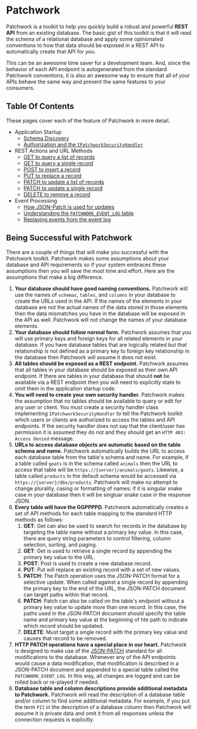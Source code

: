 # Patchwork

Patchwork is a toolkit to help you quickly build a robust and powerful **REST API** from an existing database. The basic gist of this toolkit is that it will read the schema of a relational database and apply some opinionated conventions to how that data should be exposed in a REST API to automatically create that API for you.

This can be an awesome time saver for a development team. And, since the behavior of each API endpoint is autogenerated from the standard Patchwork conventions, it is also an awesome way to ensure that all of your APIs behave the same way and present the same features to your consumers.

## Table Of Contents

These pages cover each of the feature of Patchwork in more detail.

- Application Startup
  - [Schema Discovery](Schema-Discovery.md)
  - [Authorization and the `IPatchworkSecurityHandler`](Authorization.md)
- REST Actions and URL Methods
  - [GET to query a list of records](Get-List.md)
  - [GET to query a single record](Get-Record.md)
  - [POST to insert a record](Post-Record.md)
  - [PUT to replace a record](Put-Record.md)
  - [PATCH to update a list of records](Patch-List.md)
  - [PATCH to update a single record](Patch-Record.md)
  - [DELETE to remove a record](Delete-Record.md)
- Event Processing
  - [How JSON-Patch is used for updates](Json-Patch-Description.md)
  - [Understanding the `PATCHWORK_EVENT_LOG` table](Event-Log-Table.md)
  - [Replaying events from the event log](Replaying-Events.md)

## Being Successful with Patchwork

There are a couple of things that will make you successful with the Patchwork toolkit. Patchwork makes some assumptions about your database and API requirements so if your system embraces these assumptions then you will save the most time and effort. Here are the assumptions that make a big difference.

1. **Your database should have good naming conventions.** Patchwork will use the names of `schemas`, `tables`, and `columns` in your database to create the URLs used in the API. If the names of the elements in your database are not the actual names of the data stored in those elements then the data mismatches you have in the database will be exposed in the API as well. Patchwork will not change the names of your database elements.
2. **Your database should follow normal form.** Patchwork assumes that you will use primary keys and foreign keys for all related elements in your database. If you have database tables that are logically related but that relationship is not defined as a primary key to foreign key relationship in the database then Patchwork will assume it does not exist.
3. **All tables should be exposed as a REST endpoint.** Patchwork assumes that all tables in your database should be exposed as their own API endpoint. If there are tables in your database that should **not** be available via a REST endpoint then you will need to explicitly state to omit them in the application startup code.
4. **You will need to create your own security handler.** Patchwork makes the assumption that no tables should be available to query or edit for any user or client. You must create a security handler class implementing `IPatchworkSecurityHandler` to tell the Patchwork toolkit which users or clients are authorized to access the tables and API endpoints. If the security handler does not say that the client/user has permission it is assumed they do not and they should get an `HTTP 403: Access Denied` message.
5. **URLs to access database objects are automatic based on the table schema and name.** Patchwork automatically builds the URL to access each database table from the table's schema and name. For example, if a table called `goats` is in the schema called `animals` then the URL to access that table will be `https://{server}/animals/goats`. Likewise, a table called `products` in the default schema would be accessed via `https://{server}/dbo/products`. Patchwork will make no attempt to change plurality, casing or formatting of names; if it is singular snake case in your database then it will be singluar snake case in the response JSON.
6. **Every table will have the GGPPPPD.** Patchwork automatically creates a set of API methods for each table mapping to the standard HTTP methods as follows:
   1. **GET**: Get can also be used to search for records in the database by targeting the table name without a primary key value. In this case, there are query string parameters to control filtering, column selection, sorting, and paging.
   2. **GET**: Get is used to retrieve a single record by appending the primary key value to the URL.
   3. **POST**: Post is used to create a new database record.
   4. **PUT**: Put will replace an existing record with a set of new values.
   5. **PATCH**: The Patch operation uses the JSON-PATCH format for a selective update. When called against a single record by appending the primary key to the end of the URL, the JSON-PATCH document can target paths within that record.
   6. **PATCH**: Patch can also be called on the table's endpoint without a primary key value to update more than one record. In this case, the paths used in the JSON-PATCH document should specify the table name and primary key value at the beginning of hte path to indicate which record should be updated.
   7. **DELETE**: Must target a single record with the primary key value and causes that record to be removed.
7. **HTTP PATCH operations have a special place in our heart.** Patchwork is designed to make use of the [JSON-PATCH](https://jsonpatch.com/) standard for all modifications to the database. Whenever any of the API endpoints would cause a data modification, that modification is described in a JSON-PATCH document and appended to a special table called the `PATCHWORK_EVENT_LOG`. In this way, all changes are logged and can be rolled back or re-played if needed.
8. **Database table and column descriptions provide additional metadata to Patchwork.** Patchwork will read the description of a database table and/or column to find some additional metadata. For example, if you put the term `PII` in the description of a database column then Patchwork will assume it is private data and omit it from all responses unless the connection requests is explicitly.

